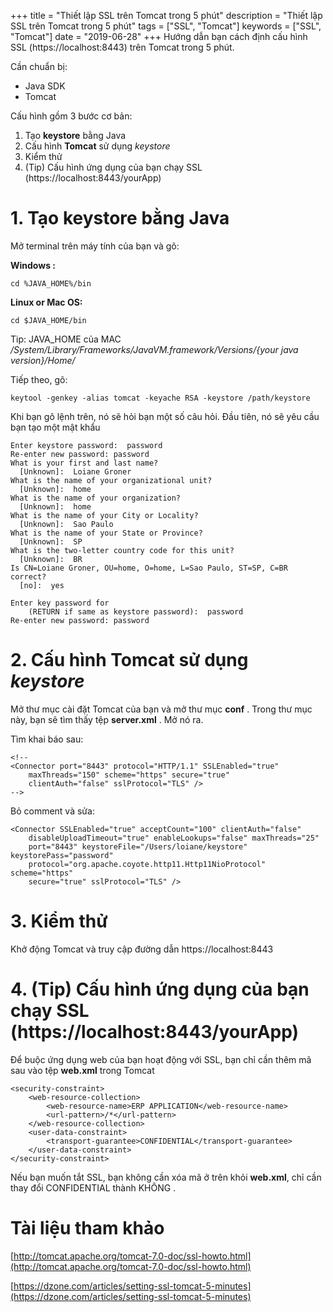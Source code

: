 +++
title = "Thiết lập SSL trên Tomcat trong 5 phút"
description = "Thiết lập SSL trên Tomcat trong 5 phút"
tags = ["SSL", "Tomcat"]
keywords = ["SSL", "Tomcat"]
date = "2019-06-28"
+++
Hướng dẫn bạn cách định cấu hình SSL (https://localhost:8443) trên Tomcat trong 5 phút.

Cần chuẩn bị:
* Java SDK
* Tomcat

Cấu hình gồm 3 bước cơ bản:
1. Tạo **keystore** bằng Java
2. Cấu hình **Tomcat** sử dụng *keystore*
3. Kiểm thử
4. (Tip) Cấu hình ứng dụng của bạn chạy SSL (https://localhost:8443/yourApp) 


# 1. Tạo **keystore** bằng Java

Mở terminal trên máy tính của bạn và gõ:

**Windows :**

```
cd %JAVA_HOME%/bin
```

**Linux or Mac OS:**

```
cd $JAVA_HOME/bin
```
Tip: JAVA_HOME của MAC */System/Library/Frameworks/JavaVM.framework/Versions/{your java version}/Home/*

Tiếp theo, gõ:

```
keytool -genkey -alias tomcat -keyache RSA -keystore /path/keystore
```

Khi bạn gõ lệnh trên, nó sẽ hỏi bạn một số câu hỏi. Đầu tiên, nó sẽ yêu cầu bạn tạo một mật khẩu

```
Enter keystore password:  password
Re-enter new password: password
What is your first and last name?
  [Unknown]:  Loiane Groner
What is the name of your organizational unit?
  [Unknown]:  home
What is the name of your organization?
  [Unknown]:  home
What is the name of your City or Locality?
  [Unknown]:  Sao Paulo
What is the name of your State or Province?
  [Unknown]:  SP
What is the two-letter country code for this unit?
  [Unknown]:  BR
Is CN=Loiane Groner, OU=home, O=home, L=Sao Paulo, ST=SP, C=BR correct?
  [no]:  yes
 
Enter key password for
    (RETURN if same as keystore password):  password
Re-enter new password: password

```

# 2. Cấu hình **Tomcat** sử dụng *keystore*

Mở thư mục cài đặt Tomcat của bạn và mở thư mục **conf** . Trong thư mục này, bạn sẽ tìm thấy tệp **server.xml** . Mở nó ra.

Tìm khai báo sau:
```
<!--
<Connector port="8443" protocol="HTTP/1.1" SSLEnabled="true"
    maxThreads="150" scheme="https" secure="true"
    clientAuth="false" sslProtocol="TLS" />
-->
```

Bỏ comment và sửa:

```
<Connector SSLEnabled="true" acceptCount="100" clientAuth="false"
    disableUploadTimeout="true" enableLookups="false" maxThreads="25"
    port="8443" keystoreFile="/Users/loiane/keystore" keystorePass="password"
    protocol="org.apache.coyote.http11.Http11NioProtocol" scheme="https"
    secure="true" sslProtocol="TLS" />
```
# 3. Kiểm thử

Khở động Tomcat và truy cập đường dẫn https://localhost:8443

# 4. (Tip) Cấu hình ứng dụng của bạn chạy SSL (https://localhost:8443/yourApp) 

Để buộc ứng dụng web của bạn hoạt động với SSL, bạn chỉ cần thêm mã sau vào tệp **web.xml** trong Tomcat

```
<security-constraint>
    <web-resource-collection>
        <web-resource-name>ERP APPLICATION</web-resource-name>
        <url-pattern>/*</url-pattern>
    </web-resource-collection>
    <user-data-constraint>
        <transport-guarantee>CONFIDENTIAL</transport-guarantee>
    </user-data-constraint>
</security-constraint>
```

Nếu bạn muốn tắt SSL, bạn không cần xóa mã ở trên khỏi **web.xml**, chỉ cần thay đổi CONFIDENTIAL thành KHÔNG .

# Tài liệu tham khảo
[http://tomcat.apache.org/tomcat-7.0-doc/ssl-howto.html](http://tomcat.apache.org/tomcat-7.0-doc/ssl-howto.html)

[https://dzone.com/articles/setting-ssl-tomcat-5-minutes](https://dzone.com/articles/setting-ssl-tomcat-5-minutes)

